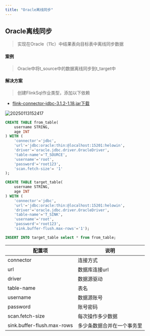 ```yaml
---
title: "Oracle离线同步"
---
```


## Oracle离线同步

> 实现在Oracle（11c）中结果表向目标表中离线同步数据

#### 案例

> Oracle中将t_source中的数据离线同步到t_target中

#### 解决方案

> 创建FlinkSql作业类型，添加以下依赖

- [flink-connector-jdbc-3.1.2-1.18.jar下载](https://repo1.maven.org/maven2/org/apache/flink/flink-connector-jdbc/3.1.2-1.18/flink-connector-jdbc-3.1.2-1.18.jar)

![20250113152417](https://img.isxcode.com/picgo/20250113152417.png)

```sql
CREATE TABLE from_table(
    username STRING,
    age INT
) WITH (
    'connector'='jdbc',
    'url'='jdbc:oracle:thin:@localhost:15201:helowin',
    'driver'='oracle.jdbc.driver.OracleDriver',
    'table-name'='T_SOURCE',
    'username'='root',
    'password'='root123',
    'scan.fetch-size'= '1'
);

CREATE TABLE target_table(
    username STRING,
    age INT
) WITH (
    'connector'='jdbc',
    'url'='jdbc:oracle:thin:@localhost:15201:helowin',
    'driver'='oracle.jdbc.driver.OracleDriver',
    'table-name'='T_SINK',
    'username'='root',
    'password'='root123',
    'sink.buffer-flush.max-rows'='1'); 

INSERT INTO target_table select * from from_table;
```

| 配置项                        | 说明            |
|----------------------------|---------------|
| connector                  | 连接方式          |
| url                        | 数据库连接url      |
| driver                     | 数据源驱动         |
| table-name                 | 表名            |
| username                   | 数据源账号         |
| password                   | 账号密码          |
| scan.fetch-size            | 每次操作多少数据      |
| sink.buffer-flush.max-rows | 多少条数据合并在一个事务里 |